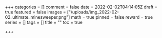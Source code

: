 +++
categories = []
comment = false
date = 2022-02-02T04:14:05Z
draft = true
featured = false
images = ["/uploads/img_2022-02-02_ultimate_minesweeper.png"]
math = true
pinned = false
reward = true
series = []
tags = []
title = ""
toc = true

+++
